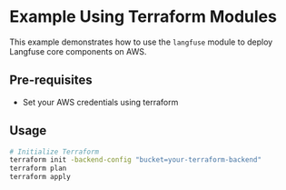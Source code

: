 # Example Using Terraform Modules

This example demonstrates how to use the `langfuse` module to deploy Langfuse core components on AWS.

## Pre-requisites

- Set your AWS credentials using terraform

## Usage

```bash
# Initialize Terraform
terraform init -backend-config "bucket=your-terraform-backend"
terraform plan
terraform apply
```